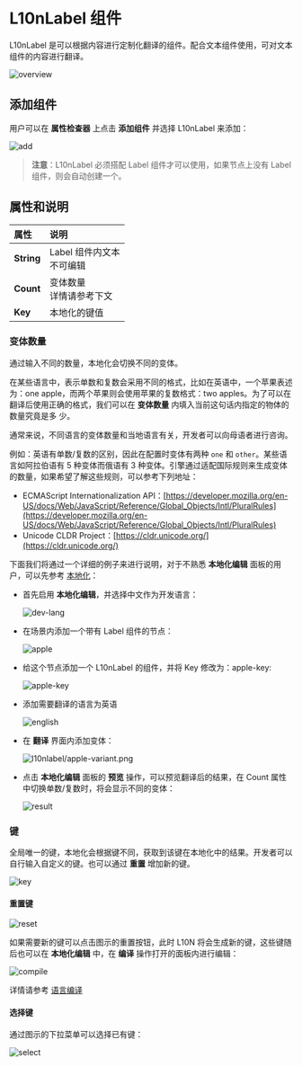 # L10nLabel 组件

L10nLabel 是可以根据内容进行定制化翻译的组件。配合文本组件使用，可对文本组件的内容进行翻译。

![overview](l10nlabel/overview.png)

## 添加组件

用户可以在 **属性检查器** 上点击 **添加组件** 并选择 L10nLabel 来添加：

![add](l10nlabel/add.png)

> **注意**：L10nLabel 必须搭配 Label 组件才可以使用，如果节点上没有 Label 组件，则会自动创建一个。

## 属性和说明

| 属性 | 说明 |
| :-- | :-- |
| **String** | Label 组件内文本 <br> 不可编辑|
| **Count** | 变体数量 <br> 详情请参考下文 |
| **Key** | 本地化的键值 |

### 变体数量

通过输入不同的数量，本地化会切换不同的变体。

在某些语言中，表示单数和复数会采用不同的格式，比如在英语中，一个苹果表述为：one apple，而两个苹果则会使用苹果的复数格式：two apples。为了可以在翻译后使用正确的格式，我们可以在 **变体数量** 内填入当前这句话内指定的物体的数量究竟是多
少。

通常来说，不同语言的变体数量和当地语言有关，开发者可以向母语者进行咨询。

例如：英语有单数/复数的区别，因此在配置时变体有两种 `one` 和 `other`。某些语言如阿拉伯语有 5 种变体而俄语有 3 种变体。引擎通过适配国际规则来生成变体的数量，如果希望了解这些规则，可以参考下列地址：

- ECMAScript Internationalization API：[https://developer.mozilla.org/en-US/docs/Web/JavaScript/Reference/Global_Objects/Intl/PluralRules](https://developer.mozilla.org/en-US/docs/Web/JavaScript/Reference/Global_Objects/Intl/PluralRules)
- Unicode CLDR Project：[https://cldr.unicode.org/](https://cldr.unicode.org/)

下面我们将通过一个详细的例子来进行说明，对于不熟悉 **本地化编辑** 面板的用户，可以先参考 [本地化](./overview.md)：

- 首先启用 **本地化编辑**，并选择中文作为开发语言：

    ![dev-lang](l10nlabel/dev-lang.png)

- 在场景内添加一个带有 Label 组件的节点：

    ![apple](l10nlabel/pingguo.png)

- 给这个节点添加一个 L10nLabel 的组件，并将 Key 修改为：apple-key:

    ![apple-key](l10nlabel/apple-key.png)

- 添加需要翻译的语言为英语

    ![english](l10nlabel/english.png)

- 在 **翻译** 界面内添加变体：

    ![l10nlabel/apple-variant.png](l10nlabel/apple-variant.png)

- 点击 **本地化编辑** 面板的 **预览** 操作，可以预览翻译后的结果，在 Count 属性中切换单数/复数时，将会显示不同的变体：

    ![result](l10nlabel/variant-result.gif)

### 键

全局唯一的键，本地化会根据键不同，获取到该键在本地化中的结果。开发者可以自行输入自定义的键。也可以通过 **重置** 增加新的键。

![key](l10nlabel/key-prop.png)

#### 重置键

![reset](l10nlabel/reset-key.png)

如果需要新的键可以点击图示的重置按钮，此时 L10N 将会生成新的键，这些键随后也可以在 **本地化编辑** 中，在 **编译** 操作打开的面板内进行编辑：

![compile](l10nlabel/compile.png)

详情请参考 [语言编译](compile-language.md)

#### 选择键

通过图示的下拉菜单可以选择已有键：

![select](l10nlabel/select-key.png)

